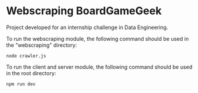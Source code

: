 # Webscraping BoardGameGeek

Project developed for an internship challenge in Data Engineering.

To run the webscraping module, the following command should be used in the "webscraping" directory:

```
node crawler.js
```

To run the client and server module, the following command should be used in the root directory:
```
npm run dev
```
